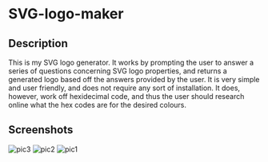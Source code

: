 # SVG-logo-maker

## Description
This is my SVG logo generator. It works by prompting the user to answer a series of questions concerning 
SVG logo properties, and returns a generated logo based off the answers provided by the user. It is very simple
and user friendly, and does not require any sort of installation. It does, however, work off hexidecimal code, and thus the user
should research online what the hex codes are for the desired colours.

## Screenshots 
![pic3](https://github.com/Jake66Martin/SVG-logo-maker/assets/139023505/a71b9cef-89b6-420d-bd3f-41d1cbae0e3b)
![pic2](https://github.com/Jake66Martin/SVG-logo-maker/assets/139023505/4972f420-df53-446b-a395-48ed2859732a)
![pic1](https://github.com/Jake66Martin/SVG-logo-maker/assets/139023505/93139a4d-0ce7-424a-8550-7dc70407acd7)
